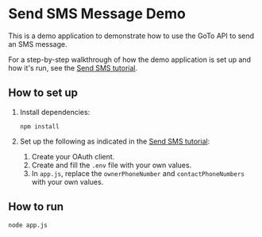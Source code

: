 # Send SMS Message Demo

This is a demo application to demonstrate how to use the GoTo API to send an SMS message.

For a step-by-step walkthrough of how the demo application is set up and how it's run, see the
[Send SMS tutorial](https://developer.goto.com/guides/GoToConnect/12_Send_SMS/).

## How to set up

1. Install dependencies:

    ```
    npm install
    ```

2. Set up the following as indicated in the [Send SMS tutorial](https://developer.goto.com/guides/GoToConnect/12_Send_SMS/):
   1. Create your OAuth client.
   2. Create and fill the `.env` file with your own values.
   3. In `app.js`, replace the `ownerPhoneNumber` and `contactPhoneNumbers` with your own values.

## How to run

```
node app.js
```
